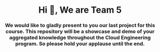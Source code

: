 <h1 align="center">Hi 👋, We are Team 5</h1>
<h3 align="center">We would like to gladly present to you our last project for this course. This repository will be a showcase and demo of your aggregated knowledge throughout the Cloud Engineering program. So please hold your applause until the end.</h3>
